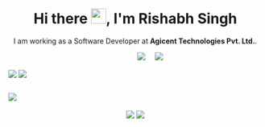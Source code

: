<!--
**IAmRC1/IAmRC1** is a ✨ _special_ ✨ repository because its `README.md` (this file) appears on your GitHub profile.

Here are some ideas to get you started:

- 🔭 I’m currently working on ...
- 🌱 I’m currently learning ...
- 👯 I’m looking to collaborate on ...
- 🤔 I’m looking for help with ...
- 💬 Ask me about ...
- 📫 How to reach me: ...
- 😄 Pronouns: ...
- ⚡ Fun fact: ...
-->

<h1 align='center'> Hi there <img src="https://user-images.githubusercontent.com/53148314/120832912-d7576900-c569-11eb-8de9-71da3412c259.gif" height="30">, I'm Rishabh Singh</h1>

<p align='center'>
  I am working as a Software Developer at <b>Agicent Technologies Pvt. Ltd.</b>. 
</p>

<p align='center'>
  <a href="https://gist.github.com/iamrc1" src="https://img.shields.io/badge/gist-100000?style=for-the-badge&logo=github&logoColor=white" /></a>&nbsp;&nbsp;&nbsp;&nbsp;
  <a href="https://twitter.com/iamrc1" src="https://img.shields.io/badge/twitter-%231DA1F2.svg?&style=for-the-badge&logo=twitter&logoColor=white" /></a>&nbsp;&nbsp;&nbsp;&nbsp;
  <a href="https://www.linkedin.com/in/iamrc1/" src="https://img.shields.io/badge/linkedin-%230077B5.svg?&style=for-the-badge&logo=linkedin&logoColor=white" /></a>&nbsp;&nbsp;&nbsp;&nbsp;
  <a href="mailto:rishabhcena1@gmail.com"><img src="https://img.shields.io/badge/Outlook-0078D4.svg?&style=for-the-badge&logo=microsoft%20outlook&logoColor=white" /></a>&nbsp;&nbsp;&nbsp;&nbsp;
  <a href="#"><img src="https://estruyf-github.azurewebsites.net/api/VisitorHit?user=iamrc1&countColor=%237B1E7A" /></a>
</p>


<a href="https://github.com/iamrc1"><img align="center" src="https://github-readme-stats.vercel.app/api?username=iamrc1&show_icons=true&bg_color=0d1117&text_color=bdc3c7&title_color=F4D03E&icon_color=F4D03E&hide_border=true" /></a>
<a href="https://github.com/iamrc1"><img align="center" src="https://github-readme-stats.vercel.app/api/top-langs/?username=iamrc1&bg_color=0d1117&text_color=bdc3c7&title_color=F4D03E&hide_border=true&layout=compact&langs_count=10" /></a>

## <a href="https://github.com/iamrc1?tab=repositories"><img src="https://img.shields.io/badge/I'm working on-100000?style=for-the-badge&logo=github&logoColor=white" /></a>

<p align='center'>
<a href="https://github.com/iamrc1/hrms-project-backend"><img align="center" src="https://github-readme-stats.vercel.app/api/pin/?username=iamrc1&repo=hrms-project-backend&title_color=fff&icon_color=F4D03E&text_color=9f9f9f&bg_color=0d1117&border_color=30363D" /></a>
  <a href="https://github.com/iamrc1/hrms-project-frontend"><img align="center" src="https://github-readme-stats.vercel.app/api/pin/?username=iamrc1&repo=hrms-project-frontend&title_color=fff&icon_color=F4D03E&text_color=9f9f9f&bg_color=0d1117&border_color=30363D"/></a>
</p>
